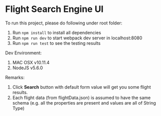 # Flight Search Engine UI

To run this project, please do following under root folder:
1. Run `npm install` to install all dependencies
2. Run `npm run dev` to start webpack dev server in localhost:8080
3. Run `npm run test` to see the testing results

Dev Environment:
1. MAC OSX v10.11.4
2. NodeJS v5.6.0

Remarks:
1. Click __Search__ button with default form value will get you some flight results.
2. Each flight data (from flightData.json) is assumed to have the same schema (e.g. all the properties are present and values are all of String Type)




